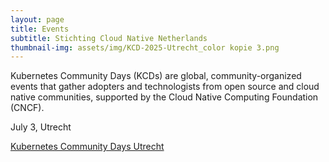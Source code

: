 ```yaml
---
layout: page
title: Events
subtitle: Stichting Cloud Native Netherlands
thumbnail-img: assets/img/KCD-2025-Utrecht_color kopie 3.png
---
```



Kubernetes Community Days (KCDs) are global, community-organized events that gather adopters and technologists from open source and cloud native communities, supported by the Cloud Native Computing Foundation (CNCF). 

July 3, Utrecht 

[Kubernetes Community Days Utrecht](https://kcdutrecht.nl/)
